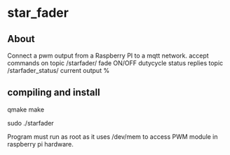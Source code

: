 # star_fader
## About
Connect a pwm output from a Raspberry PI to a mqtt network.
accept commands on topic /starfader/ 
   fade ON/OFF <int>
   dutycycle <uint>
   status
replies
  topic /starfader_status/
  current output %

## compiling and install
qmake
make

sudo ./starfader

Program must run as root as it uses /dev/mem to access PWM module in raspberry pi hardware.
